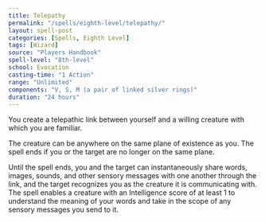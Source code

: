 ```yaml
---
title: Telepathy
permalink: "/spells/eighth-level/telepathy/"
layout: spell-post
categories: [Spells, Eighth Level]
tags: [Wizard]
source: "Players Handbook"
spell-level: "8th-level"
school: Evocation
casting-time: "1 Action"
range: "Unlimited"
components: "V, S, M (a pair of linked silver rings)"
duration: "24 hours"
---
```


You create a telepathic link between yourself and a willing creature with which you are familiar.

The creature can be anywhere on the same plane of existence as you. The spell ends if you or the target are no longer on the same plane.

Until the spell ends, you and the target can instantaneously share words, images, sounds, and other sensory messages with one another through the link, and the target recognizes you as the creature it is communicating with. The spell enables a creature with an Intelligence score of at least 1 to understand the meaning of your words and take in the scope of any sensory messages you send to it. 
